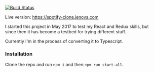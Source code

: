 [![Build Status](https://travis-ci.org/jenovs/spotify-clone.svg?branch=development)](https://travis-ci.org/jenovs/spotify-clone)

Live version: https://spotify-clone.jenovs.com

I started this project in May 2017 to test my React and Redux skills, but since then it has become a testbed for trying different stuff.

Currently I'm in the process of converting it to Typescript.

### Installation

Clone the repo and run `npm i` and then `npm run start-all`.
